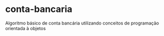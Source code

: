 # conta-bancaria
Algoritmo básico de conta bancária utilizando conceitos de programação orientada à objetos

